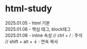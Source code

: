 # html-study
2025.01.05 - html 기본 <br/>
2025.01.06 - 핵심 태그, block태그 <br/>
2025.01.08 - inline 속성
// ctrl + / : 주석 <br/>
// shift + alt + ↓ : 연속 복사 <br/>